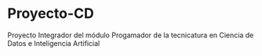 # Proyecto-CD
Proyecto Integrador del módulo Progamador de la tecnicatura en Ciencia de Datos e Inteligencia Artificial 
